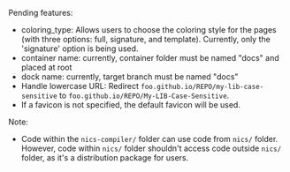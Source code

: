 Pending features:
- coloring_type: Allows users to choose the coloring style for the pages (with three options: full, signature, and template). Currently, only the 'signature' option is being used.
- container name: currently, container folder must be named "docs" and placed at root
- dock name: currently, target branch must be named "docs"
- Handle lowercase URL: Redirect `foo.github.io/REPO/my-lib-case-sensitive` to `foo.github.io/REPO/My-LIB-Case-Sensitive`.
- If a favicon is not specified, the default favicon will be used.


Note:
- Code within the `nics-compiler/` folder can use code from `nics/` folder. However, code within `nics/` folder shouldn't access code outside `nics/` folder, as it's a distribution package for users.
